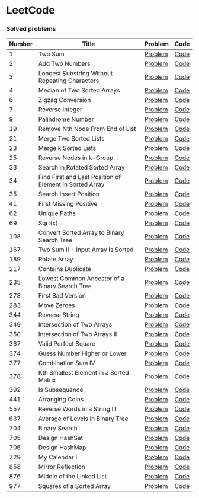 # LeetCode

### Solved problems

|Number|Title|Problem|Code|
|---|---|---|---|
|1|Two Sum|<a target="_blank" href="https://leetcode.com/problems/two-sum/description/">Problem</a>|<a target="_blank" href="https://github.com/samba9274/LeetCode/blob/master/1.two-sum.cpp">Code</a>|
|2|Add Two Numbers|<a target="_blank" href="https://leetcode.com/problems/add-two-numbers/description/">Problem</a>|<a target="_blank" href="https://github.com/samba9274/LeetCode/blob/master/2.add-two-numbers.cpp">Code</a>|
|3|Longest Substring Without Repeating Characters|<a target="_blank" href="https://leetcode.com/problems/longest-substring-without-repeating-characters/description/">Problem</a>|<a target="_blank" href="https://github.com/samba9274/LeetCode/blob/master/3.longest-substring-without-repeating-characters.cpp">Code</a>|
|4|Median of Two Sorted Arrays|<a target="_blank" href="https://leetcode.com/problems/median-of-two-sorted-arrays/description/">Problem</a>|<a target="_blank" href="https://github.com/samba9274/LeetCode/blob/master/4.median-of-two-sorted-arrays.cpp">Code</a>|
|6|Zigzag Conversion|<a target="_blank" href="https://leetcode.com/problems/zigzag-conversion/description/">Problem</a>|<a target="_blank" href="https://github.com/samba9274/LeetCode/blob/master/6.zigzag-conversion.cpp">Code</a>|
|7|Reverse Integer|<a target="_blank" href="https://leetcode.com/problems/reverse-integer/description/">Problem</a>|<a target="_blank" href="https://github.com/samba9274/LeetCode/blob/master/7.reverse-integer.cpp">Code</a>|
|9|Palindrome Number|<a target="_blank" href="https://leetcode.com/problems/palindrome-number/description/">Problem</a>|<a target="_blank" href="https://github.com/samba9274/LeetCode/blob/master/9.palindrome-number.cpp">Code</a>|
|19|Remove Nth Node From End of List|<a target="_blank" href="https://leetcode.com/problems/remove-nth-node-from-end-of-list/description/">Problem</a>|<a target="_blank" href="https://github.com/samba9274/LeetCode/blob/master/19.remove-nth-node-from-end-of-list.cpp">Code</a>|
|21|Merge Two Sorted Lists|<a target="_blank" href="https://leetcode.com/problems/merge-two-sorted-lists/description/">Problem</a>|<a target="_blank" href="https://github.com/samba9274/LeetCode/blob/master/21.merge-two-sorted-lists.cpp">Code</a>|
|23|Merge k Sorted Lists|<a target="_blank" href="https://leetcode.com/problems/merge-k-sorted-lists/description/">Problem</a>|<a target="_blank" href="https://github.com/samba9274/LeetCode/blob/master/23.merge-k-sorted-lists.cpp">Code</a>|
|25|Reverse Nodes in k-Group|<a target="_blank" href="https://leetcode.com/problems/reverse-nodes-in-k-group/description/">Problem</a>|<a target="_blank" href="https://github.com/samba9274/LeetCode/blob/master/25.reverse-nodes-in-k-group.cpp">Code</a>|
|33|Search in Rotated Sorted Array|<a target="_blank" href="https://leetcode.com/problems/search-in-rotated-sorted-array/description/">Problem</a>|<a target="_blank" href="https://github.com/samba9274/LeetCode/blob/master/33.search-in-rotated-sorted-array.cpp">Code</a>|
|34|Find First and Last Position of Element in Sorted Array|<a target="_blank" href="https://leetcode.com/problems/find-first-and-last-position-of-element-in-sorted-array/description/">Problem</a>|<a target="_blank" href="https://github.com/samba9274/LeetCode/blob/master/34.find-first-and-last-position-of-element-in-sorted-array.cpp">Code</a>|
|35|Search Insert Position|<a target="_blank" href="https://leetcode.com/problems/search-insert-position/description/">Problem</a>|<a target="_blank" href="https://github.com/samba9274/LeetCode/blob/master/35.search-insert-position.cpp">Code</a>|
|41|First Missing Positive|<a target="_blank" href="https://leetcode.com/problems/first-missing-positive/description/">Problem</a>|<a target="_blank" href="https://github.com/samba9274/LeetCode/blob/master/41.first-missing-positive.cpp">Code</a>|
|62|Unique Paths|<a target="_blank" href="https://leetcode.com/problems/unique-paths/description/">Problem</a>|<a target="_blank" href="https://github.com/samba9274/LeetCode/blob/master/62.unique-paths.cpp">Code</a>|
|69|Sqrt(x)|<a target="_blank" href="https://leetcode.com/problems/sqrtx/description/">Problem</a>|<a target="_blank" href="https://github.com/samba9274/LeetCode/blob/master/69.sqrt-x.cpp">Code</a>|
|108|Convert Sorted Array to Binary Search Tree|<a target="_blank" href="https://leetcode.com/problems/convert-sorted-array-to-binary-search-tree/description/">Problem</a>|<a target="_blank" href="https://github.com/samba9274/LeetCode/blob/master/108.convert-sorted-array-to-binary-search-tree.cpp">Code</a>|
|167|Two Sum II - Input Array Is Sorted|<a target="_blank" href="https://leetcode.com/problems/two-sum-ii-input-array-is-sorted/description/">Problem</a>|<a target="_blank" href="https://github.com/samba9274/LeetCode/blob/master/167.two-sum-ii-input-array-is-sorted.cpp">Code</a>|
|189|Rotate Array|<a target="_blank" href="https://leetcode.com/problems/rotate-array/description/">Problem</a>|<a target="_blank" href="https://github.com/samba9274/LeetCode/blob/master/189.rotate-array.cpp">Code</a>|
|217|Contains Duplicate|<a target="_blank" href="https://leetcode.com/problems/contains-duplicate/description/">Problem</a>|<a target="_blank" href="https://github.com/samba9274/LeetCode/blob/master/217.contains-duplicate.cpp">Code</a>|
|235|Lowest Common Ancestor of a Binary Search Tree|<a target="_blank" href="https://leetcode.com/problems/lowest-common-ancestor-of-a-binary-search-tree/description/">Problem</a>|<a target="_blank" href="https://github.com/samba9274/LeetCode/blob/master/235.lowest-common-ancestor-of-a-binary-search-tree.cpp">Code</a>|
|278|First Bad Version|<a target="_blank" href="https://leetcode.com/problems/first-bad-version/description/">Problem</a>|<a target="_blank" href="https://github.com/samba9274/LeetCode/blob/master/278.first-bad-version.cpp">Code</a>|
|283|Move Zeroes|<a target="_blank" href="https://leetcode.com/problems/move-zeroes/description/">Problem</a>|<a target="_blank" href="https://github.com/samba9274/LeetCode/blob/master/283.move-zeroes.cpp">Code</a>|
|344|Reverse String|<a target="_blank" href="https://leetcode.com/problems/reverse-string/description/">Problem</a>|<a target="_blank" href="https://github.com/samba9274/LeetCode/blob/master/344.reverse-string.cpp">Code</a>|
|349|Intersection of Two Arrays|<a target="_blank" href="https://leetcode.com/problems/intersection-of-two-arrays/description/">Problem</a>|<a target="_blank" href="https://github.com/samba9274/LeetCode/blob/master/349.intersection-of-two-arrays.cpp">Code</a>|
|350|Intersection of Two Arrays II|<a target="_blank" href="https://leetcode.com/problems/intersection-of-two-arrays-ii/description/">Problem</a>|<a target="_blank" href="https://github.com/samba9274/LeetCode/blob/master/350.intersection-of-two-arrays-ii.cpp">Code</a>|
|367|Valid Perfect Square|<a target="_blank" href="https://leetcode.com/problems/valid-perfect-square/description/">Problem</a>|<a target="_blank" href="https://github.com/samba9274/LeetCode/blob/master/367.valid-perfect-square.cpp">Code</a>|
|374|Guess Number Higher or Lower|<a target="_blank" href="https://leetcode.com/problems/guess-number-higher-or-lower/description/">Problem</a>|<a target="_blank" href="https://github.com/samba9274/LeetCode/blob/master/374.guess-number-higher-or-lower.cpp">Code</a>|
|377|Combination Sum IV|<a target="_blank" href="https://leetcode.com/problems/combination-sum-iv/description/">Problem</a>|<a target="_blank" href="https://github.com/samba9274/LeetCode/blob/master/377.combination-sum-iv.cpp">Code</a>|
|378|Kth Smallest Element in a Sorted Matrix|<a target="_blank" href="https://leetcode.com/problems/kth-smallest-element-in-a-sorted-matrix/description/">Problem</a>|<a target="_blank" href="https://github.com/samba9274/LeetCode/blob/master/378.kth-smallest-element-in-a-sorted-matrix.cpp">Code</a>|
|392|Is Subsequence|<a target="_blank" href="https://leetcode.com/problems/is-subsequence/description/">Problem</a>|<a target="_blank" href="https://github.com/samba9274/LeetCode/blob/master/392.is-subsequence.cpp">Code</a>|
|441|Arranging Coins|<a target="_blank" href="https://leetcode.com/problems/arranging-coins/description/">Problem</a>|<a target="_blank" href="https://github.com/samba9274/LeetCode/blob/master/441.arranging-coins.cpp">Code</a>|
|557|Reverse Words in a String III|<a target="_blank" href="https://leetcode.com/problems/reverse-words-in-a-string-iii/description/">Problem</a>|<a target="_blank" href="https://github.com/samba9274/LeetCode/blob/master/557.reverse-words-in-a-string-iii.cpp">Code</a>|
|637|Average of Levels in Binary Tree|<a target="_blank" href="https://leetcode.com/problems/average-of-levels-in-binary-tree/description/">Problem</a>|<a target="_blank" href="https://github.com/samba9274/LeetCode/blob/master/637.average-of-levels-in-binary-tree.cpp">Code</a>|
|704|Binary Search|<a target="_blank" href="https://leetcode.com/problems/binary-search/description/">Problem</a>|<a target="_blank" href="https://github.com/samba9274/LeetCode/blob/master/704.binary-search.cpp">Code</a>|
|705|Design HashSet|<a target="_blank" href="https://leetcode.com/problems/design-hashset/description/">Problem</a>|<a target="_blank" href="https://github.com/samba9274/LeetCode/blob/master/705.design-hash-set.cpp">Code</a>|
|706|Design HashMap|<a target="_blank" href="https://leetcode.com/problems/design-hashmap/description/">Problem</a>|<a target="_blank" href="https://github.com/samba9274/LeetCode/blob/master/706.design-hash-map.cpp">Code</a>|
|729|My Calendar I|<a target="_blank" href="https://leetcode.com/problems/my-calendar-i/description/">Problem</a>|<a target="_blank" href="https://github.com/samba9274/LeetCode/blob/master/729.my-calendar-i.cpp">Code</a>|
|858|Mirror Reflection|<a target="_blank" href="https://leetcode.com/problems/mirror-reflection/description/">Problem</a>|<a target="_blank" href="https://github.com/samba9274/LeetCode/blob/master/858.mirror-reflection.cpp">Code</a>|
|876|Middle of the Linked List|<a target="_blank" href="https://leetcode.com/problems/middle-of-the-linked-list/description/">Problem</a>|<a target="_blank" href="https://github.com/samba9274/LeetCode/blob/master/876.middle-of-the-linked-list.cpp">Code</a>|
|977|Squares of a Sorted Array|<a target="_blank" href="https://leetcode.com/problems/squares-of-a-sorted-array/description/">Problem</a>|<a target="_blank" href="https://github.com/samba9274/LeetCode/blob/master/977.squares-of-a-sorted-array.cpp">Code</a>|
